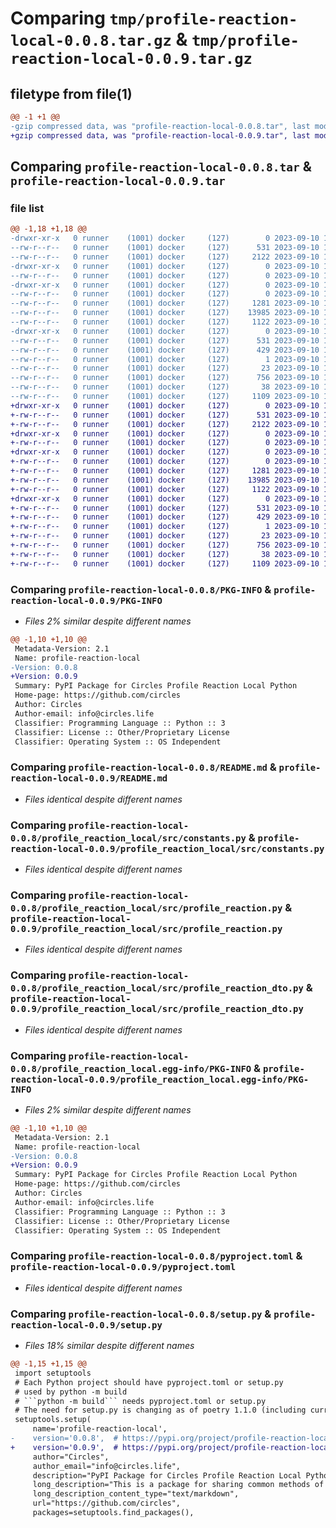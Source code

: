 # Comparing `tmp/profile-reaction-local-0.0.8.tar.gz` & `tmp/profile-reaction-local-0.0.9.tar.gz`

## filetype from file(1)

```diff
@@ -1 +1 @@
-gzip compressed data, was "profile-reaction-local-0.0.8.tar", last modified: Sun Sep 10 14:53:28 2023, max compression
+gzip compressed data, was "profile-reaction-local-0.0.9.tar", last modified: Sun Sep 10 15:10:35 2023, max compression
```

## Comparing `profile-reaction-local-0.0.8.tar` & `profile-reaction-local-0.0.9.tar`

### file list

```diff
@@ -1,18 +1,18 @@
-drwxr-xr-x   0 runner    (1001) docker     (127)        0 2023-09-10 14:53:28.319656 profile-reaction-local-0.0.8/
--rw-r--r--   0 runner    (1001) docker     (127)      531 2023-09-10 14:53:28.319656 profile-reaction-local-0.0.8/PKG-INFO
--rw-r--r--   0 runner    (1001) docker     (127)     2122 2023-09-10 14:53:03.000000 profile-reaction-local-0.0.8/README.md
-drwxr-xr-x   0 runner    (1001) docker     (127)        0 2023-09-10 14:53:28.315657 profile-reaction-local-0.0.8/profile_reaction_local/
--rw-r--r--   0 runner    (1001) docker     (127)        0 2023-09-10 14:53:03.000000 profile-reaction-local-0.0.8/profile_reaction_local/__init__.py
-drwxr-xr-x   0 runner    (1001) docker     (127)        0 2023-09-10 14:53:28.319656 profile-reaction-local-0.0.8/profile_reaction_local/src/
--rw-r--r--   0 runner    (1001) docker     (127)        0 2023-09-10 14:53:03.000000 profile-reaction-local-0.0.8/profile_reaction_local/src/__init__.py
--rw-r--r--   0 runner    (1001) docker     (127)     1281 2023-09-10 14:53:03.000000 profile-reaction-local-0.0.8/profile_reaction_local/src/constants.py
--rw-r--r--   0 runner    (1001) docker     (127)    13985 2023-09-10 14:53:03.000000 profile-reaction-local-0.0.8/profile_reaction_local/src/profile_reaction.py
--rw-r--r--   0 runner    (1001) docker     (127)     1122 2023-09-10 14:53:03.000000 profile-reaction-local-0.0.8/profile_reaction_local/src/profile_reaction_dto.py
-drwxr-xr-x   0 runner    (1001) docker     (127)        0 2023-09-10 14:53:28.315657 profile-reaction-local-0.0.8/profile_reaction_local.egg-info/
--rw-r--r--   0 runner    (1001) docker     (127)      531 2023-09-10 14:53:28.000000 profile-reaction-local-0.0.8/profile_reaction_local.egg-info/PKG-INFO
--rw-r--r--   0 runner    (1001) docker     (127)      429 2023-09-10 14:53:28.000000 profile-reaction-local-0.0.8/profile_reaction_local.egg-info/SOURCES.txt
--rw-r--r--   0 runner    (1001) docker     (127)        1 2023-09-10 14:53:28.000000 profile-reaction-local-0.0.8/profile_reaction_local.egg-info/dependency_links.txt
--rw-r--r--   0 runner    (1001) docker     (127)       23 2023-09-10 14:53:28.000000 profile-reaction-local-0.0.8/profile_reaction_local.egg-info/top_level.txt
--rw-r--r--   0 runner    (1001) docker     (127)      756 2023-09-10 14:53:03.000000 profile-reaction-local-0.0.8/pyproject.toml
--rw-r--r--   0 runner    (1001) docker     (127)       38 2023-09-10 14:53:28.319656 profile-reaction-local-0.0.8/setup.cfg
--rw-r--r--   0 runner    (1001) docker     (127)     1109 2023-09-10 14:53:03.000000 profile-reaction-local-0.0.8/setup.py
+drwxr-xr-x   0 runner    (1001) docker     (127)        0 2023-09-10 15:10:35.494438 profile-reaction-local-0.0.9/
+-rw-r--r--   0 runner    (1001) docker     (127)      531 2023-09-10 15:10:35.494438 profile-reaction-local-0.0.9/PKG-INFO
+-rw-r--r--   0 runner    (1001) docker     (127)     2122 2023-09-10 15:10:05.000000 profile-reaction-local-0.0.9/README.md
+drwxr-xr-x   0 runner    (1001) docker     (127)        0 2023-09-10 15:10:35.490438 profile-reaction-local-0.0.9/profile_reaction_local/
+-rw-r--r--   0 runner    (1001) docker     (127)        0 2023-09-10 15:10:05.000000 profile-reaction-local-0.0.9/profile_reaction_local/__init__.py
+drwxr-xr-x   0 runner    (1001) docker     (127)        0 2023-09-10 15:10:35.494438 profile-reaction-local-0.0.9/profile_reaction_local/src/
+-rw-r--r--   0 runner    (1001) docker     (127)        0 2023-09-10 15:10:05.000000 profile-reaction-local-0.0.9/profile_reaction_local/src/__init__.py
+-rw-r--r--   0 runner    (1001) docker     (127)     1281 2023-09-10 15:10:05.000000 profile-reaction-local-0.0.9/profile_reaction_local/src/constants.py
+-rw-r--r--   0 runner    (1001) docker     (127)    13985 2023-09-10 15:10:05.000000 profile-reaction-local-0.0.9/profile_reaction_local/src/profile_reaction.py
+-rw-r--r--   0 runner    (1001) docker     (127)     1122 2023-09-10 15:10:05.000000 profile-reaction-local-0.0.9/profile_reaction_local/src/profile_reaction_dto.py
+drwxr-xr-x   0 runner    (1001) docker     (127)        0 2023-09-10 15:10:35.490438 profile-reaction-local-0.0.9/profile_reaction_local.egg-info/
+-rw-r--r--   0 runner    (1001) docker     (127)      531 2023-09-10 15:10:35.000000 profile-reaction-local-0.0.9/profile_reaction_local.egg-info/PKG-INFO
+-rw-r--r--   0 runner    (1001) docker     (127)      429 2023-09-10 15:10:35.000000 profile-reaction-local-0.0.9/profile_reaction_local.egg-info/SOURCES.txt
+-rw-r--r--   0 runner    (1001) docker     (127)        1 2023-09-10 15:10:35.000000 profile-reaction-local-0.0.9/profile_reaction_local.egg-info/dependency_links.txt
+-rw-r--r--   0 runner    (1001) docker     (127)       23 2023-09-10 15:10:35.000000 profile-reaction-local-0.0.9/profile_reaction_local.egg-info/top_level.txt
+-rw-r--r--   0 runner    (1001) docker     (127)      756 2023-09-10 15:10:05.000000 profile-reaction-local-0.0.9/pyproject.toml
+-rw-r--r--   0 runner    (1001) docker     (127)       38 2023-09-10 15:10:35.494438 profile-reaction-local-0.0.9/setup.cfg
+-rw-r--r--   0 runner    (1001) docker     (127)     1109 2023-09-10 15:10:05.000000 profile-reaction-local-0.0.9/setup.py
```

### Comparing `profile-reaction-local-0.0.8/PKG-INFO` & `profile-reaction-local-0.0.9/PKG-INFO`

 * *Files 2% similar despite different names*

```diff
@@ -1,10 +1,10 @@
 Metadata-Version: 2.1
 Name: profile-reaction-local
-Version: 0.0.8
+Version: 0.0.9
 Summary: PyPI Package for Circles Profile Reaction Local Python
 Home-page: https://github.com/circles
 Author: Circles
 Author-email: info@circles.life
 Classifier: Programming Language :: Python :: 3
 Classifier: License :: Other/Proprietary License
 Classifier: Operating System :: OS Independent
```

### Comparing `profile-reaction-local-0.0.8/README.md` & `profile-reaction-local-0.0.9/README.md`

 * *Files identical despite different names*

### Comparing `profile-reaction-local-0.0.8/profile_reaction_local/src/constants.py` & `profile-reaction-local-0.0.9/profile_reaction_local/src/constants.py`

 * *Files identical despite different names*

### Comparing `profile-reaction-local-0.0.8/profile_reaction_local/src/profile_reaction.py` & `profile-reaction-local-0.0.9/profile_reaction_local/src/profile_reaction.py`

 * *Files identical despite different names*

### Comparing `profile-reaction-local-0.0.8/profile_reaction_local/src/profile_reaction_dto.py` & `profile-reaction-local-0.0.9/profile_reaction_local/src/profile_reaction_dto.py`

 * *Files identical despite different names*

### Comparing `profile-reaction-local-0.0.8/profile_reaction_local.egg-info/PKG-INFO` & `profile-reaction-local-0.0.9/profile_reaction_local.egg-info/PKG-INFO`

 * *Files 2% similar despite different names*

```diff
@@ -1,10 +1,10 @@
 Metadata-Version: 2.1
 Name: profile-reaction-local
-Version: 0.0.8
+Version: 0.0.9
 Summary: PyPI Package for Circles Profile Reaction Local Python
 Home-page: https://github.com/circles
 Author: Circles
 Author-email: info@circles.life
 Classifier: Programming Language :: Python :: 3
 Classifier: License :: Other/Proprietary License
 Classifier: Operating System :: OS Independent
```

### Comparing `profile-reaction-local-0.0.8/pyproject.toml` & `profile-reaction-local-0.0.9/pyproject.toml`

 * *Files identical despite different names*

### Comparing `profile-reaction-local-0.0.8/setup.py` & `profile-reaction-local-0.0.9/setup.py`

 * *Files 18% similar despite different names*

```diff
@@ -1,15 +1,15 @@
 import setuptools
 # Each Python project should have pyproject.toml or setup.py
 # used by python -m build
 # ```python -m build``` needs pyproject.toml or setup.py
 # The need for setup.py is changing as of poetry 1.1.0 (including current pre-release) as we have moved away from needing to generate a setup.py file to enable editable installs - We might able to delete this file in the near future
 setuptools.setup(
     name='profile-reaction-local',
-    version='0.0.8',  # https://pypi.org/project/profile-reaction-local/
+    version='0.0.9',  # https://pypi.org/project/profile-reaction-local/
     author="Circles",
     author_email="info@circles.life",
     description="PyPI Package for Circles Profile Reaction Local Python",
     long_description="This is a package for sharing common methods of profile reaction CRUD to profile_reaction database used in different repositories",
     long_description_content_type="text/markdown",
     url="https://github.com/circles",
     packages=setuptools.find_packages(),
```

